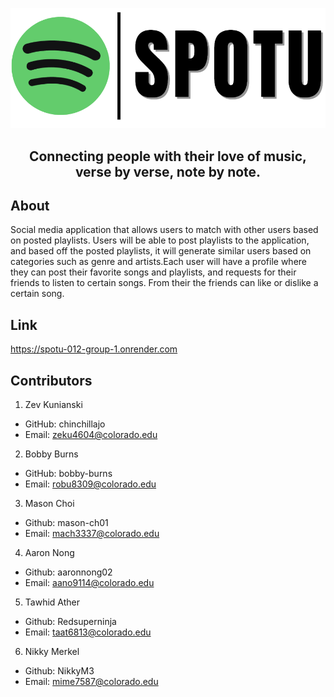<p align="center">
  <img src="tempLogo.png"/>
</p>

<h2 align="center"> Connecting people with their love of music, verse by verse, note by note. </h2>


## About
Social media application that allows users to match with other users based on posted playlists. Users will be able to post playlists to the application, and based off the posted playlists, it will generate similar users based on categories such as genre and artists.Each user will have a profile where they can post their favorite songs and playlists, and requests for their friends to listen to certain songs. From their the friends can like or dislike a certain song.

## Link
https://spotu-012-group-1.onrender.com 

## Contributors
1. Zev Kunianski
- GitHub: chinchillajo
- Email: zeku4604@colorado.edu 

2. Bobby Burns
- GitHub: bobby-burns
- Email: robu8309@colorado.edu

3. Mason Choi
- Github: mason-ch01
- Email: mach3337@colorado.edu

4. Aaron Nong
- Github: aaronnong02
- Email: aano9114@colorado.edu

5. Tawhid Ather
- Github: Redsuperninja
- Email: taat6813@colorado.edu

6. Nikky Merkel
- Github: NikkyM3
- Email: mime7587@colorado.edu
